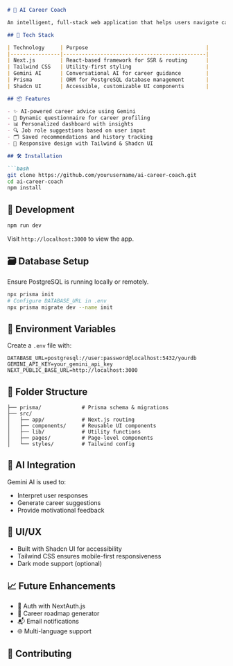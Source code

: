 

```markdown
# 🧠 AI Career Coach

An intelligent, full-stack web application that helps users navigate career decisions using Gemini AI. Built with Next.js, Tailwind CSS, Prisma ORM, and Shadcn UI for a modern, responsive experience.

## 🚀 Tech Stack

| Technology     | Purpose                                      |
|----------------|----------------------------------------------|
| Next.js        | React-based framework for SSR & routing      |
| Tailwind CSS   | Utility-first styling                        |
| Gemini AI      | Conversational AI for career guidance        |
| Prisma         | ORM for PostgreSQL database management       |
| Shadcn UI      | Accessible, customizable UI components       |

## 📦 Features

- ✨ AI-powered career advice using Gemini
- 🧭 Dynamic questionnaire for career profiling
- 📊 Personalized dashboard with insights
- 🔍 Job role suggestions based on user input
- 🗂️ Saved recommendations and history tracking
- 🎨 Responsive design with Tailwind & Shadcn UI

## 🛠️ Installation

```bash
git clone https://github.com/yourusername/ai-career-coach.git
cd ai-career-coach
npm install
```

## 🧪 Development

```bash
npm run dev
```

Visit `http://localhost:3000` to view the app.

## 🗃️ Database Setup

Ensure PostgreSQL is running locally or remotely.

```bash
npx prisma init
# Configure DATABASE_URL in .env
npx prisma migrate dev --name init
```

## 🔑 Environment Variables

Create a `.env` file with:

```env
DATABASE_URL=postgresql://user:password@localhost:5432/yourdb
GEMINI_API_KEY=your_gemini_api_key
NEXT_PUBLIC_BASE_URL=http://localhost:3000
```

## 🧩 Folder Structure

```
├── prisma/             # Prisma schema & migrations
├── src/
│   ├── app/            # Next.js routing
│   ├── components/     # Reusable UI components
│   ├── lib/            # Utility functions
│   ├── pages/          # Page-level components
│   └── styles/         # Tailwind config
```

## 🧠 AI Integration

Gemini AI is used to:

- Interpret user responses
- Generate career suggestions
- Provide motivational feedback

## 📐 UI/UX

- Built with Shadcn UI for accessibility
- Tailwind CSS ensures mobile-first responsiveness
- Dark mode support (optional)

## 📈 Future Enhancements

- 🔐 Auth with NextAuth.js
- 🧭 Career roadmap generator
- 📬 Email notifications
- 🌐 Multi-language support

## 🤝 Contributing




